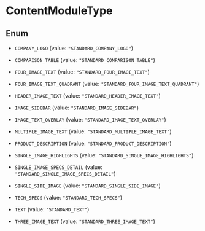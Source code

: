
# ContentModuleType

## Enum


* `COMPANY_LOGO` (value: `"STANDARD_COMPANY_LOGO"`)

* `COMPARISON_TABLE` (value: `"STANDARD_COMPARISON_TABLE"`)

* `FOUR_IMAGE_TEXT` (value: `"STANDARD_FOUR_IMAGE_TEXT"`)

* `FOUR_IMAGE_TEXT_QUADRANT` (value: `"STANDARD_FOUR_IMAGE_TEXT_QUADRANT"`)

* `HEADER_IMAGE_TEXT` (value: `"STANDARD_HEADER_IMAGE_TEXT"`)

* `IMAGE_SIDEBAR` (value: `"STANDARD_IMAGE_SIDEBAR"`)

* `IMAGE_TEXT_OVERLAY` (value: `"STANDARD_IMAGE_TEXT_OVERLAY"`)

* `MULTIPLE_IMAGE_TEXT` (value: `"STANDARD_MULTIPLE_IMAGE_TEXT"`)

* `PRODUCT_DESCRIPTION` (value: `"STANDARD_PRODUCT_DESCRIPTION"`)

* `SINGLE_IMAGE_HIGHLIGHTS` (value: `"STANDARD_SINGLE_IMAGE_HIGHLIGHTS"`)

* `SINGLE_IMAGE_SPECS_DETAIL` (value: `"STANDARD_SINGLE_IMAGE_SPECS_DETAIL"`)

* `SINGLE_SIDE_IMAGE` (value: `"STANDARD_SINGLE_SIDE_IMAGE"`)

* `TECH_SPECS` (value: `"STANDARD_TECH_SPECS"`)

* `TEXT` (value: `"STANDARD_TEXT"`)

* `THREE_IMAGE_TEXT` (value: `"STANDARD_THREE_IMAGE_TEXT"`)




